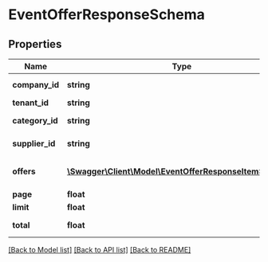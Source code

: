 # EventOfferResponseSchema

## Properties
Name | Type | Description | Notes
------------ | ------------- | ------------- | -------------
**company_id** | **string** | Identifier for the company offering the rental. | [optional] 
**tenant_id** | **string** | Identifier for the tenant. | [optional] 
**category_id** | **string** | Identifier for the category of the offer. | [optional] 
**supplier_id** | **string** | Identifier for the supplier of the offer. | [optional] 
**offers** | [**\Swagger\Client\Model\EventOfferResponseItemSchema[]**](EventOfferResponseItemSchema.md) | Array of EventOfferResponseItemSchema detailing individual car offers. | [optional] 
**page** | **float** | Current page in pagination. | [optional] 
**limit** | **float** | Page size in pagination. | [optional] 
**total** | **float** | Total number of records available. | [optional] 

[[Back to Model list]](../../README.md#documentation-for-models) [[Back to API list]](../../README.md#documentation-for-api-endpoints) [[Back to README]](../../README.md)

